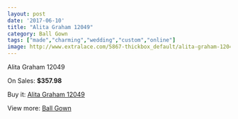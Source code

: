 ```yaml
---
layout: post
date: '2017-06-10'
title: "Alita Graham 12049"
category: Ball Gown
tags: ["made","charming","wedding","custom","online"]
image: http://www.extralace.com/5867-thickbox_default/alita-graham-12049.jpg
---
```

Alita Graham 12049

On Sales: **$357.98**
<a href="https://www.extralace.com/ball-gown/2788-alita-graham-12049.html"><amp-img layout="responsive" width="600" height="600" src="//www.extralace.com/5867-thickbox_default/alita-graham-12049.jpg" alt="Alita Graham 12049 0" /></a>
<a href="https://www.extralace.com/ball-gown/2788-alita-graham-12049.html"><amp-img layout="responsive" width="600" height="600" src="//www.extralace.com/5868-thickbox_default/alita-graham-12049.jpg" alt="Alita Graham 12049 1" /></a>

Buy it: [Alita Graham 12049](https://www.extralace.com/ball-gown/2788-alita-graham-12049.html "Alita Graham 12049")

View more: [Ball Gown](https://www.extralace.com/3-ball-gown "Ball Gown")